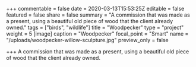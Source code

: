 +++
commentable = false
date = 2020-03-13T15:53:25Z
editable = false
featured = false
share = false
summary = "A commission that was made as a present, using a beautiful old piece of wood that the client already owned."
tags = ["birds", "wildlife"]
title = "Woodpecker"
type = "project"
weight = 5
[image]
caption = "Woodpecker"
focal_point = "Smart"
name = "/uploads/woodpecker-willow-sculpture.jpg"
preview_only = false

+++
A commission that was made as a present, using a beautiful old piece of wood that the client already owned.